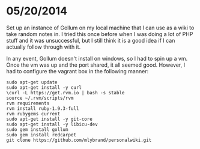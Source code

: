 # 05/20/2014

Set up an instance of Gollum on my local machine that I can use as a wiki to take random notes in.  I tried this once before when I was doing a lot of PHP stuff and it was unsuccessful, but I still think it is a good idea if I can actually follow through with it.

In any event, Gollum doesn't install on windows, so I had to spin up a vm.  Once the vm was up and the port shared, it all seemed good.  However, I had to configure the vagrant box in the following manner:

```
sudo apt-get update
sudo apt-get install -y curl
\curl -L https://get.rvm.io | bash -s stable
source ~/.rvm/scripts/rvm
rvm requirements
rvm install ruby-1.9.3-full
rvm rubygems current
sudo apt-get install -y git-core
sudo apt-get install -y libicu-dev
sudo gem install gollum
sudo gem install redcarpet
git clone https://github.com/mlybrand/personalwiki.git
```